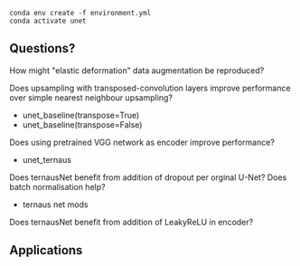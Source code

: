 
```
conda env create -f environment.yml
conda activate unet
```

## Questions?

How might "elastic deformation" data augmentation be reproduced?

Does upsampling with transposed-convolution layers improve performance over simple nearest neighbour upsampling?
- unet_baseline(transpose=True)
- unet_baseline(transpose=False)

Does using pretrained VGG network as encoder improve performance?
- unet_ternaus

Does ternausNet benefit from addition of dropout per orginal U-Net?
Does batch normalisation help?
- ternaus net mods

Does ternausNet benefit from addition of LeakyReLU in encoder?


## Applications

